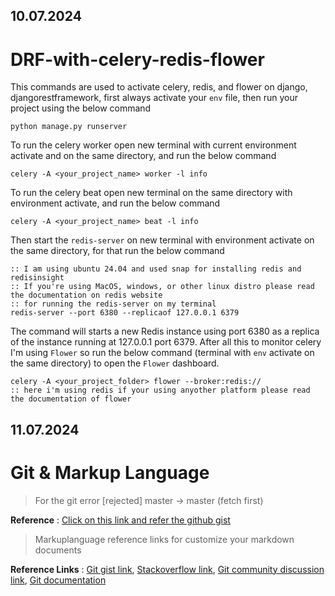 ## 10.07.2024
# DRF-with-celery-redis-flower
This commands are used to activate celery, redis, and flower on django, djangorestframework, first always activate your `env` file, then run your project using the below command
```CommandPrompt
python manage.py runserver
```
To run the celery worker open new terminal with current environment activate and on the same directory, and run the below command
```CommandPrompt
celery -A <your_project_name> worker -l info
```
To run the celery beat open new terminal on the same directory with environment activate, and run the below command
```CommandPrompt
celery -A <your_project_name> beat -l info
```
Then start the `redis-server` on new terminal with environment activate on the same directory, for that run the below command
```CommandPrompt
:: I am using ubuntu 24.04 and used snap for installing redis and redisinsight
:: If you're using MacOS, windows, or other linux distro please read the documentation on redis website
:: for running the redis-server on my terminal
redis-server --port 6380 --replicaof 127.0.0.1 6379 
```
The command will starts a new Redis instance using port 6380 as a replica of the instance running at 127.0.0.1 port 6379. After all this to monitor celery I'm using `Flower` so run the below command (terminal with `env` activate on the same directory) to open the `Flower` dashboard.
```CommandPrompt
celery -A <your_project_folder> flower --broker:redis://
:: here i'm using redis if your using anyother platform please read the documentation of flower 
```

## 11.07.2024
# Git & Markup Language
> For the git error [rejected] master -> master (fetch first)
 
**Reference** : [Click on this link and refer the github gist](https://gist.github.com/sharbel93/ebcf0b18782573f4d95f80caa3c84acb#file-how-to-solve-this-problem-of-rejected-master-master-fetch-first)

> Markuplanguage reference links for customize your markdown documents

**Reference Links** : [Git gist link](https://gist.github.com/pvrego/2e346674c3abbaa6366dfe86b8488dc9), [Stackoverflow link](https://stackoverflow.com/questions/11509830/how-to-add-color-to-githubs-readme-md-file), [Git community discussion link](https://github.com/orgs/community/discussions/16925), [Git documentation](https://docs.github.com/en/get-started/writing-on-github/getting-started-with-writing-and-formatting-on-github/basic-writing-and-formatting-syntax#alerts)

